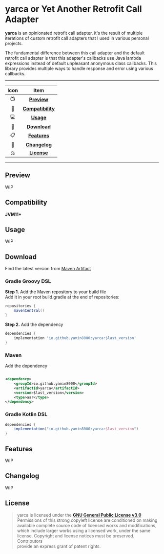 # yarca or Yet Another Retrofit Call Adapter

**yarca** is an opinionated retrofit call adapter. it's the result of multiple iterations of custom retrofit call adapters
that I used in various personal projects.

The fundamental difference between this call adapter and the default retrofit call adapter is that this adapter's callbacks use Java
lambda expressions instead of default unpleasant anonymous class callbacks. This library provides multiple ways to handle
response and error using various callbacks.

---

| Icon |                Item                 |
|:----:|:-----------------------------------:|
|  📺  |       [**Preview**](#Preview)       |
|  📱  | [**Compatibility**](#Compatibility) |
|  💻  |         [**Usage**](#Usage)         |
|  📩  |      [**Download**](#Download)      |
|  📋  |      [**Features**](#Features)      |
|  🧾  |     [**Changelog**](#Changelog)     |
|  ⚖️  |       [**License**](#License)       |

---

## Preview

WIP

## Compatibility

**JVM11+**

## Usage

WIP

## Download

Find the latest version
from [Maven Artifact](https://repo1.maven.org/maven2/io/github/yamin8000/yarca/maven-metadata.xml)

### Gradle Groovy DSL

**Step 1.** Add the Maven repository to your build file  
Add it in your root build.gradle at the end of repositories:

```groovy
repositories {
    mavenCentral()
}
```

**Step 2.** Add the dependency

```groovy
dependencies {
    implementation 'io.github.yamin8000:yarca:$last_version'
}
```

### Maven

Add the dependency

```xml

<dependency>
    <groupId>io.github.yamin8000</groupId>
    <artifactId>yarca</artifactId>
    <version>$last_version</version>
    <type>aar</type>
</dependency>  
```

### Gradle Kotlin DSL

```groovy
dependencies {
    implementation("io.github.yamin8000:yarca:$last_version")
}
```

## Features

WIP

## Changelog

WIP

## License

> yarca is licensed under the **[GNU General Public License v3.0](./LICENSE)**  
> Permissions of this strong copyleft license are conditioned on making  
> available complete source code of licensed works and modifications,  
> which include larger works using a licensed work, under the same  
> license. Copyright and license notices must be preserved. Contributors  
> provide an express grant of patent rights.
